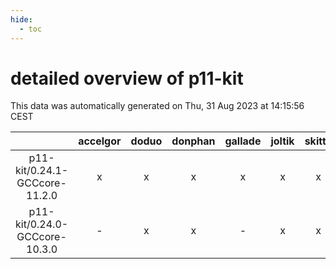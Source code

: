 ```yaml
---
hide:
  - toc
---
```


detailed overview of p11-kit
============================


This data was automatically generated on Thu, 31 Aug 2023 at 14:15:56 CEST  

| |accelgor|doduo|donphan|gallade|joltik|skitty|swalot|victini|
| :---: | :---: | :---: | :---: | :---: | :---: | :---: | :---: | :---: |
|p11-kit/0.24.1-GCCcore-11.2.0|x|x|x|x|x|x|x|x|
|p11-kit/0.24.0-GCCcore-10.3.0|-|x|x|-|x|x|x|x|
